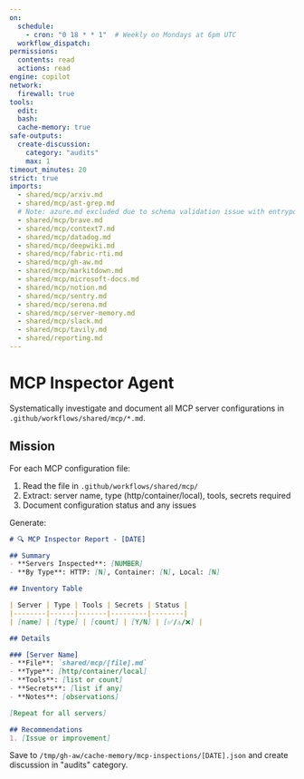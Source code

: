 ```yaml
---
on:
  schedule:
    - cron: "0 18 * * 1"  # Weekly on Mondays at 6pm UTC
  workflow_dispatch:
permissions:
  contents: read
  actions: read
engine: copilot
network:
  firewall: true
tools:
  edit:
  bash:
  cache-memory: true
safe-outputs:
  create-discussion:
    category: "audits"
    max: 1
timeout_minutes: 20
strict: true
imports:
  - shared/mcp/arxiv.md
  - shared/mcp/ast-grep.md
  # Note: azure.md excluded due to schema validation issue with entrypointArgs
  - shared/mcp/brave.md
  - shared/mcp/context7.md
  - shared/mcp/datadog.md
  - shared/mcp/deepwiki.md
  - shared/mcp/fabric-rti.md
  - shared/mcp/gh-aw.md
  - shared/mcp/markitdown.md
  - shared/mcp/microsoft-docs.md
  - shared/mcp/notion.md
  - shared/mcp/sentry.md
  - shared/mcp/serena.md
  - shared/mcp/server-memory.md
  - shared/mcp/slack.md
  - shared/mcp/tavily.md
  - shared/reporting.md
---
```


# MCP Inspector Agent

Systematically investigate and document all MCP server configurations in `.github/workflows/shared/mcp/*.md`.

## Mission

For each MCP configuration file:
1. Read the file in `.github/workflows/shared/mcp/`
2. Extract: server name, type (http/container/local), tools, secrets required
3. Document configuration status and any issues

Generate:

```markdown
# 🔍 MCP Inspector Report - [DATE]

## Summary
- **Servers Inspected**: [NUMBER]  
- **By Type**: HTTP: [N], Container: [N], Local: [N]

## Inventory Table

| Server | Type | Tools | Secrets | Status |
|--------|------|-------|---------|--------|
| [name] | [type] | [count] | [Y/N] | [✅/⚠️/❌] |

## Details

### [Server Name]
- **File**: `shared/mcp/[file].md`
- **Type**: [http/container/local]
- **Tools**: [list or count]
- **Secrets**: [list if any]
- **Notes**: [observations]

[Repeat for all servers]

## Recommendations
1. [Issue or improvement]
```

Save to `/tmp/gh-aw/cache-memory/mcp-inspections/[DATE].json` and create discussion in "audits" category.
